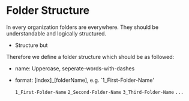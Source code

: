# Folder Structure

In every organization folders are everywhere. They should be understandable and logically structured.

- Structure but

Therefore we define a folder structure which should be as followed:

- name: Uppercase, seperate-words-with-dashes
- format: [index]_[folderName], e.g. `1_First-Folder-Name'

   `1_First-Folder-Name`
   `2_Second-Folder-Name`
   `3_Third-Folder-Name`
   `...`

